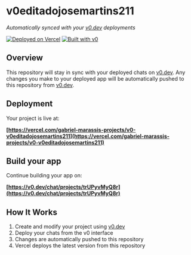# v0editadojosemartins211

*Automatically synced with your [v0.dev](https://v0.dev) deployments*

[![Deployed on Vercel](https://img.shields.io/badge/Deployed%20on-Vercel-black?style=for-the-badge&logo=vercel)](https://vercel.com/gabriel-marassis-projects/v0-v0editadojosemartins211)
[![Built with v0](https://img.shields.io/badge/Built%20with-v0.dev-black?style=for-the-badge)](https://v0.dev/chat/projects/trUPyvMyQ8r)

## Overview

This repository will stay in sync with your deployed chats on [v0.dev](https://v0.dev).
Any changes you make to your deployed app will be automatically pushed to this repository from [v0.dev](https://v0.dev).

## Deployment

Your project is live at:

**[https://vercel.com/gabriel-marassis-projects/v0-v0editadojosemartins211](https://vercel.com/gabriel-marassis-projects/v0-v0editadojosemartins211)**

## Build your app

Continue building your app on:

**[https://v0.dev/chat/projects/trUPyvMyQ8r](https://v0.dev/chat/projects/trUPyvMyQ8r)**

## How It Works

1. Create and modify your project using [v0.dev](https://v0.dev)
2. Deploy your chats from the v0 interface
3. Changes are automatically pushed to this repository
4. Vercel deploys the latest version from this repository
